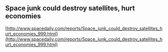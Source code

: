 ## Space junk could destroy satellites, hurt economies
  
  [http://www.spacedaily.com/reports/Space_junk_could_destroy_satellites_hurt_economies_999.html](http://www.spacedaily.com/reports/Space_junk_could_destroy_satellites_hurt_economies_999.html)
